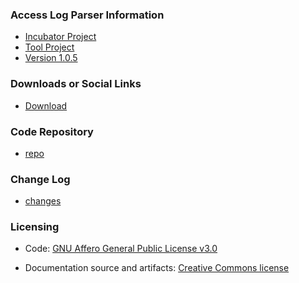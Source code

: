 ### Access Log Parser Information
* [Incubator Project](#)
* [Tool Project](#)
* [Version 1.0.5](#)


### Downloads or Social Links
* [Download](https://github.com/OWASP/www-project-access-log-parser/archive/refs/heads/master.zip)

### Code Repository
* [repo](https://github.com/OWASP/www-project-access-log-parser)

### Change Log
* [changes](https://github.com/OWASP/www-project-access-log-parser/commits/master/)


### Licensing

* Code: [GNU Affero General Public License v3.0](https://github.com/OWASP/www-project-access-log-parser/blob/master/LICENSE)

* Documentation source and artifacts: [Creative Commons license](https://creativecommons.org/)
